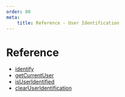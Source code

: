 ```yaml
---
order: 80
meta:
    title: Reference - User Identification
---
```


# Reference

- [identify](./identify.md)
- [getCurrentUser](./getCurrentUser.md)
- [isUserIdentified](./isUserIdentified.md)
- [clearUserIdentification](./clearUserIdentification.md) 
